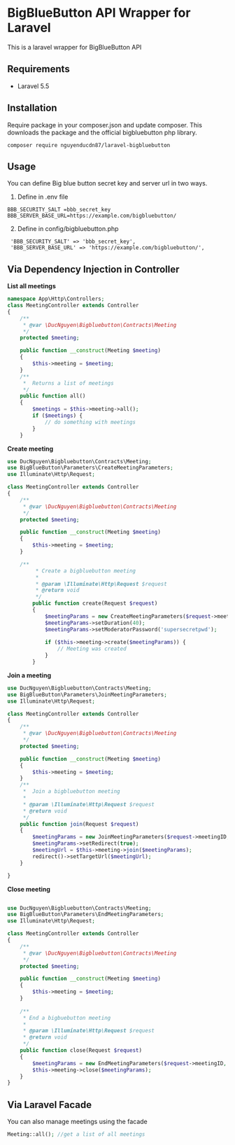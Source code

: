 
# BigBlueButton API  Wrapper for Laravel 
This is a laravel wrapper for BigBlueButton API
## Requirements

- Laravel 5.5

## Installation

Require package in your composer.json and update composer.  This downloads the package and the official bigbluebutton php library. 
```
composer require nguyenducdn87/laravel-bigbluebutton
```

## Usage

You can define Big blue button secret key and server url in two ways. 
1. Define in .env file

 ```BBB_SECURITY_SALT =bbb_secret_key```  
 ```BBB_SERVER_BASE_URL=https://example.com/bigbluebutton/``` 
 
 2. Define in config/bigbluebutton.php
 
```
 'BBB_SECURITY_SALT' => 'bbb_secret_key',
 'BBB_SERVER_BASE_URL' => 'https://example.com/bigbluebutton/',
```

## Via Dependency Injection in Controller
**List all meetings**
```php
namespace App\Http\Controllers;
class MeetingController extends Controller
{
    /**
     * @var \DucNguyen\Bigbluebutton\Contracts\Meeting
     */
    protected $meeting;

    public function __construct(Meeting $meeting)
    {
        $this->meeting = $meeting;
    }
    /**
     *  Returns a list of meetings
     */
    public function all()
    {
        $meetings = $this->meeting->all();
        if ($meetings) {
            // do something with meetings
        }
    }

```
**Create meeting**
```php
use DucNguyen\Bigbluebutton\Contracts\Meeting;
use BigBlueButton\Parameters\CreateMeetingParameters;
use Illuminate\Http\Request;

class MeetingController extends Controller
{
    /**
     * @var \DucNguyen\Bigbluebutton\Contracts\Meeting
     */
    protected $meeting;

    public function __construct(Meeting $meeting)
    {
        $this->meeting = $meeting;
    }

    /**
         * Create a bigbluebutton meeting
         *
         * @param \Illuminate\Http\Request $request
         * @return void
         */
        public function create(Request $request)
        {
            $meetingParams = new CreateMeetingParameters($request->meetingId, $request->meetingName);
            $meetingParams->setDuration(40);
            $meetingParams->setModeratorPassword('supersecretpwd');
    
            if ($this->meeting->create($meetingParams)) {
                // Meeting was created
            }
        }

```
**Join a meeting**
```php
use DucNguyen\Bigbluebutton\Contracts\Meeting;
use BigBlueButton\Parameters\JoinMeetingParameters;
use Illuminate\Http\Request;

class MeetingController extends Controller
{
    /**
     * @var \DucNguyen\Bigbluebutton\Contracts\Meeting
     */
    protected $meeting;

    public function __construct(Meeting $meeting)
    {
        $this->meeting = $meeting;
    }
    /**
     *  Join a bigbluebutton meeting
     *
     * @param \Illuminate\Http\Request $request
     * @return void
     */
    public function join(Request $request)
    {
        $meetingParams = new JoinMeetingParameters($request->meetingID, $request->meetingName, 'MyMeetingPassword');
        $meetingParams->setRedirect(true);
        $meetingUrl = $this->meeting->join($meetingParams);
        redirect()->setTargetUrl($meetingUrl);
    }

}

```
**Close meeting**
```php

use DucNguyen\Bigbluebutton\Contracts\Meeting;
use BigBlueButton\Parameters\EndMeetingParameters;
use Illuminate\Http\Request;

class MeetingController extends Controller
{
    /**
     * @var \DucNguyen\Bigbluebutton\Contracts\Meeting
     */
    protected $meeting;

    public function __construct(Meeting $meeting)
    {
        $this->meeting = $meeting;
    }
    
    /**
     * End a bigbuebutton meeting
     *
     * @param \Illuminate\Http\Request $request
     * @return void
     */
    public function close(Request $request)
    {
        $meetingParams = new EndMeetingParameters($request->meetingID, $request->moderator_password);
        $this->meeting->close($meetingParams);
    }
}

```
## Via Laravel Facade
You can also manage meetings using the facade
```php
Meeting::all(); //get a list of all meetings
```
